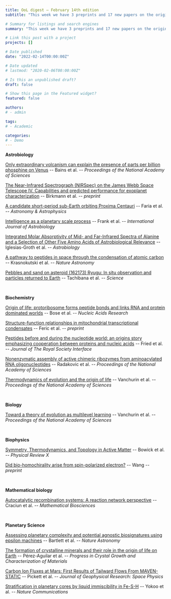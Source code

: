 ```yaml
---
title: OoL digest — February 14th edition
subtitle: "This week we have 3 preprints and 17 new papers on the origin of life. I don’t usually include exoplanet papers but did include one this week for a particularly interesting candidate (Faria paper). Enjoy!"

# Summary for listings and search engines
summary: "This week we have 3 preprints and 17 new papers on the origin of life. I don’t usually include exoplanet papers but did include one this week for a particularly interesting candidate (Faria paper). Enjoy!"

# Link this post with a project
projects: []

# Date published
date: "2022-02-14T00:00:00Z"

# Date updated
# lastmod: "2020-02-06T00:00:00Z"

# Is this an unpublished draft?
draft: false

# Show this page in the Featured widget?
featured: false

authors:
# - admin

tags:
# - Academic

categories:
# - Demo
---
```


**Astrobiology**

[Only extraordinary volcanism can explain the presence of parts per billion phosphine on Venus](https://doi.org/10.1073/pnas.2121702119) -- Bains et al. -- *Proceedings of the National Academy of Sciences*

[The Near-Infrared Spectrograph (NIRSpec) on the James Webb Space Telescope IV. Capabilities and predicted performance for exoplanet characterization](https://arxiv.org/abs/2202.03309v1) -- Birkmann et al. -- *preprint*

[A candidate short-period sub-Earth orbiting Proxima Centauri](https://doi.org/10.1051/0004-6361/202142337) -- Faria et al. -- *Astronomy & Astrophysics*

[Intelligence as a planetary scale process](https://doi.org/10.1017/S147355042100029X) -- Frank et al. -- *International Journal of Astrobiology*

[Integrated Molar Absorptivity of Mid- and Far-Infrared Spectra of Alanine and a Selection of Other Five Amino Acids of Astrobiological Relevance](https://doi.org/10.1089/ast.2021.0094) -- Iglesias-Groth et al. -- *Astrobiology*

[A pathway to peptides in space through the condensation of atomic carbon](https://doi.org/10.1038/s41550-021-01577-9) -- Krasnokutski et al. -- *Nature Astronomy*

[Pebbles and sand on asteroid (162173) Ryugu: In situ observation and particles returned to Earth](https://www.science.org/doi/10.1126/science.abj8624) -- Tachibana et al. -- *Science*

<br>

**Biochemistry**

[Origin of life: protoribosome forms peptide bonds and links RNA and protein dominated worlds](https://doi.org/10.1093/nar/gkac052) -- Bose et al. -- *Nucleic Acids Research*

[Structure-function relationships in mitochondrial transcriptional condensates](https://doi.org/10.1101/2021.12.30.474545) -- Feric et al. -- *preprint*

[Peptides before and during the nucleotide world: an origins story emphasizing cooperation between proteins and nucleic acids](https://doi.org/10.1098/rsif.2021.0641) -- Fried et al. -- *Journal of The Royal Society Interface*

[Nonenzymatic assembly of active chimeric ribozymes from aminoacylated RNA oligonucleotides](https://doi.org/10.1073/pnas.2116840119) -- Radakovic et al. -- *Proceedings of the National Academy of Sciences*

[Thermodynamics of evolution and the origin of life](https://doi.org/10.1073/pnas.2120042119) -- Vanchurin et al. -- *Proceedings of the National Academy of Sciences*

<br>

**Biology**

[Toward a theory of evolution as multilevel learning](https://doi.org/10.1073/pnas.2120037119) -- Vanchurin et al. -- *Proceedings of the National Academy of Sciences*

<br>

**Biophysics**

[Symmetry, Thermodynamics, and Topology in Active Matter](https://doi.org/10.1103/PhysRevX.12.010501) -- Bowick et al. -- *Physical Review X*

[Did bio-homochirality arise from spin-polarized electron?](https://arxiv.org/abs/2202.04808v1) -- Wang -- *preprint*

<br>

**Mathematical biology**

[Autocatalytic recombination systems: A reaction network perspective](https://doi.org/10.1016/j.mbs.2022.108784) -- Craciun et al. -- *Mathematical Biosciences*

<br>

**Planetary Science**

[Assessing planetary complexity and potential agnostic biosignatures using epsilon machines](https://doi.org/10.1038/s41550-021-01559-x) -- Bartlett et al. -- *Nature Astronomy*

[The formation of crystalline minerals and their role in the origin of life on Earth](https://doi.org/10.1016/j.pcrysgrow.2022.100558) -- Pérez-Aguilar et al. -- *Progress in Crystal Growth and Characterization of Materials*

[Carbon Ion Fluxes at Mars: First Results of Tailward Flows From MAVEN-STATIC](https://doi.org/10.1029/2021JA029635) -- Pickett et al. -- *Journal of Geophysical Research: Space Physics*

[Stratification in planetary cores by liquid immiscibility in Fe-S-H](https://doi.org/10.1038/s41467-022-28274-z) -- Yokoo et al. -- *Nature Communications*
